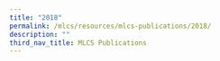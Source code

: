 ```yaml
---
title: "2018"
permalink: /mlcs/resources/mlcs-publications/2018/
description: ""
third_nav_title: MLCS Publications
---
```

